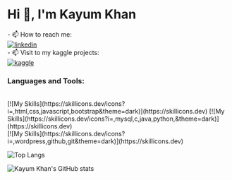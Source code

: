 <h1>Hi 👋, I'm Kayum Khan</h1>
- 📫 How to reach me: <br/>
<a href="https://www.linkedin.com/in/kayum-khan2501/">
    <img src="https://img.shields.io/badge/linkedin-blue?style=for-the-badge&logo=linkedin&logoColor=white" alt="linkedin"/>
</a><br>
- 📫 Visit to my kaggle projects: <br/>
<a href="https://www.kaggle.com/kayumkhan25/code">
    <img src="https://img.shields.io/badge/kaggle-white?style=for-the-badge&logo=kaggle&logoColor=indigo" alt="kaggle"/>
</a>

<h3>Languages and Tools:</h3><br/>
[![My Skills](https://skillicons.dev/icons?i=,html,css,javascript,bootstrap&theme=dark)](https://skillicons.dev)
[![My Skills](https://skillicons.dev/icons?i=,mysql,c,java,python,&theme=dark)](https://skillicons.dev)<br/>
[![My Skills](https://skillicons.dev/icons?i=,wordpress,github,git&theme=dark)](https://skillicons.dev)


![Top Langs](https://github-readme-stats.vercel.app/api/top-langs/?username=KayumKhan25&theme=dark)

![Kayum Khan's GitHub stats](https://github-readme-stats.vercel.app/api?username=KayumKhan25&show_icons=true&theme=dark)

